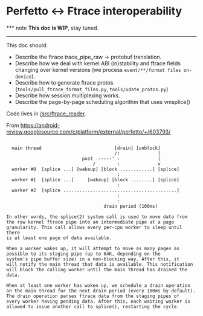 # Perfetto <-> Ftrace interoperability

*** note
**This doc is WIP**, stay tuned.
<!-- TODO(primiano): write ftrace doc. -->
***

This doc should:
- Describe the ftrace trace_pipe_raw -> protobuf translation.
- Describe how we deal with kernel ABI (in)stability and ftrace fields changing
  over kernel versions (we process `event/**/format files on-device`).
- Describe how to generate ftrace protos (`tools/pull_ftrace_format_files.py`,
  `tools/udate_protos.py`)
- Describe how session multiplexing works.
- Describe the page-by-page scheduling algorithm that uses vmsplice()

Code lives in [/src/ftrace_reader](/src/ftrace_reader/).

From https://android-review.googlesource.com/c/platform/external/perfetto/+/603793/
```

  main thread                           [drain] [unblock]
                                        /:              |
                            post .-----' :              |
                                /        :              v
  worker #0  [splice ...] [wakeup] [block ............] [splice]
                                         :
  worker #1  [splice ...]     [wakeup] [block ........] [splice]
                                         :
  worker #2  [splice ..........................................]
                                         :
                                         :
                                    drain period (100ms)

In other words, the splice(2) system call is used to move data from
the raw kernel ftrace pipe into an intermediate pipe at a page
granularity. This call allows every per-cpu worker to sleep until there
is at least one page of data available.

When a worker wakes up, it will attempt to move as many pages as
possible to its staging pipe (up to 64K, depending on the
system's pipe buffer size) in a non-blocking way. After this, it
will notify the main thread that data is available. This notification
will block the calling worker until the main thread has drained the
data.

When at least one worker has woken up, we schedule a drain operation
on the main thread for the next drain period (every 100ms by default).
The drain operation parses ftrace data from the staging pipes of
every worker having pending data. After this, each waiting worker is
allowed to issue another call to splice(), restarting the cycle.
```
